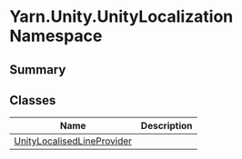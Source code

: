 # Yarn.Unity.UnityLocalization Namespace

## Summary

## Classes

| Name                                                                                   | Description |
| -------------------------------------------------------------------------------------- | ----------- |
| [UnityLocalisedLineProvider](yarn.unity.unitylocalization.unitylocalisedlineprovider/) |             |
